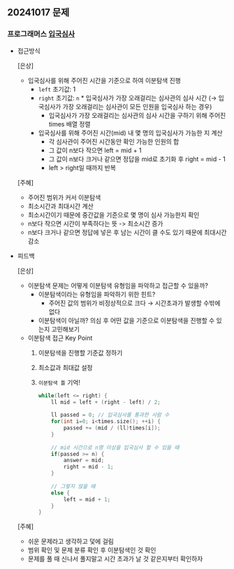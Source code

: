 ## 20241017 문제

### 프로그래머스 [입국심사](https://school.programmers.co.kr/learn/courses/30/lessons/43238)

- 접근방식

  [은상]
  - 입국심사를 위해 주어진 시간을 기준으로 하여 이분탐색 진행
    - `left` 초기값: 1
    - `right` 초기값: `n` * 입국심사가 가장 오래걸리는 심사관의 심사 시간 (→ 입국심사가 가장 오래걸리는 심사관이 모든 인원을 입국심사 하는 경우)
        - 입국심사가 가장 오래걸리는 심사관의 심사 시간을 구하기 위해 주어진 times 배열 정렬
    - 입국심사를 위해 주어진 시간(mid) 내 몇 명의 입국심사가 가능한 지 계산
        - 각 심사관이 주어진 시간동안 확인 가능한 인원의 합
        - 그 값이 n보다 작으면 left = mid + 1
        - 그 값이 n보다 크거나 같으면 정답을 mid로 초기화 후 right = mid - 1
        - left > right일 때까지 반복

  [주혜]
  - 주어진 범위가 커서 이분탐색
  - 최소시간과 최대시간 계산
  - 최소시간이기 때문에 중간값을 기준으로 몇 명이 심사 가능한지 확인
  - n보다 작으면 시간이 부족하다는 뜻 -> 최소시간 증가
  - n보다 크거나 같으면 정답에 넣은 후 남는 시간이 클 수도 있기 때문에 최대시간 감소
  
- 피드백

  [은상]
  - 이분탐색 문제는 어떻게 이분탐색 유형임을 파악하고 접근할 수 있을까?
    - 이분탐색이라는 유형임을 파악하기 위한 힌트?
        - 주어진 값의 범위가 비정상적으로 크다 → 시간초과가 발생할 수밖에 없다
    - 이분탐색이 아닐까? 의심 후 어떤 값을 기준으로 이분탐색을 진행할 수 있는지 고민해보기
  - 이분탐색 접근 Key Point
    1. 이분탐색을 진행할 기준값 정하기
    2. 최소값과 최대값 설정
    3. `이분탐색 틀` 기억!
        
        ```cpp
        while(left <= right) {
        	ll mid = left + (right - left) / 2;
                
        	ll passed = 0; // 입국심사를 통과한 사람 수
        	for(int i=0; i<times.size(); ++i) {
        		passed += (mid / (ll)times[i]);
        	}
                
        	// mid 시간으로 n명 이상을 입국심사 할 수 있을 때 
        	if(passed >= n) {
        		answer = mid;
        		right = mid - 1;
        	}
                
        	// 그렇지 않을 때
        	else {
        		left = mid + 1;
        	}
        }
        ```
 
  [주혜]
  - 쉬운 문제라고 생각하고 덫에 걸림
  - 범위 확인 및 문제 분류 확인 후 이분탐색인 것 확인
  - 문제를 풀 때 신나서 풀지말고 시간 초과가 날 것 같은지부터 확인하자
  
